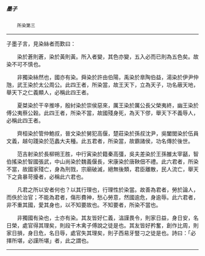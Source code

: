 

##### 墨子
　　`所染第三`

* * *

子墨子言，見染絲者而歎曰：

　　染於蒼則蒼，染於黃則黃。所入者變，其色亦變，五入必而已則為五色矣。故染不可不慎也。

　　非獨染絲然也，國亦有染。舜染於許由伯陽，禹染於臯陶伯益，湯染於伊尹仲虺，武王染於太公周公。此四王者，所染當，故王天下，立為天子，功名蔽天地，舉天下之仁義顯人，必稱此四王者。

　　夏桀染於干辛推哆，殷紂染於崇侯惡來，厲王染於厲公長父榮夷終，幽王染於傅公夷蔡公穀。此四王者，所染不當，故國殘身死，為天下僇，舉天下不義辱人，必稱此四王者。

　　齊桓染於管仲鮑叔，晉文染於舅犯高偃，楚莊染於孫叔沈尹，吳闔閭染於伍員文義，越句踐染於范蠡大夫種。此五君者，所染當，故霸諸侯，功名傳於後世。

　　范吉射染於長柳朔王胜，中行寅染於籍秦高彊，吳夫差染於王孫雒太宰嚭，智伯搖染於智國張武，中山尚染於魏義偃長，宋康染於唐鞅佃不禮。此六君者，所染不當，故國家殘亡，身為刑戮，宗廟破滅，絕無後類，君臣離散，民人流亡，舉天下之貪暴苛擾者，必稱此六君也。

　　凡君之所以安者何也？以其行理也，行理性於染當。故善為君者，勞於論人，而佚於治官；不能為君者，傷形費神，愁心勞意，然國逾危，身逾辱。此六君者，非不重其國，愛其身也，以不知要故也。不知要者，所染不當也。

　　非獨國有染也，士亦有染。其友皆好仁義，湻謹畏令，則家日益，身日安，名日榮，處官得其理矣，則段干木禽子傅說之徒是也。其友皆好矜奮，創作比周，則家日損，身日危，名日辱，處官失其理矣，則子西易牙豎刁之徒是也。詩曰：「必擇所堪，必謹所堪」者，此之謂也。

* * *

